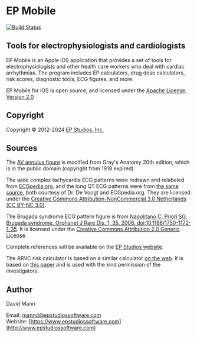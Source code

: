 EP Mobile
=========

[![Build Status](https://travis-ci.org/mannd/epmobile-ios.svg?branch=master)](https://travis-ci.org/mannd/epmobile-ios)

## Tools for electrophysiologists and cardiologists
EP Mobile is an Apple iOS application
that provides a set of tools for electrophysiologists and other health care
workers who deal with cardiac arrhythmias.  The program includes EP calculators, drug dose calculators, risk scores, diagnostic tools, ECG figures, and more. 

EP Mobile for iOS is open source, and licensed under the 
[Apache License, Version 2.0](http://www.apache.org/licenses/LICENSE-2.0.html)

## Copyright
Copyright © 2012-2024 [EP Studios, Inc.](https://www.epstudiossoftware.com)

## Sources
The [AV annulus figure](http://en.wikipedia.org/wiki/File:Gray495.png)
is modified from Gray's Anatomy 20th edition, which is in the public
domain (copyright from 1918 expired).

The wide complex tachycardia ECG patterns were redrawn and relabeled from [ECGpedia.org](http://en.ecgpedia.org/wiki/Approach_to_the_Wide_Complex_Tachycardia), and the long QT ECG patterns were from [the same source](http://en.ecgpedia.org/wiki/Long_QT_Syndrome), both courtesy of Dr. De Voogt and ECGpedia.org.  They are licensed under the [Creative Commons Attribution-NonCommercial 3.0 Netherlands (CC BY-NC 3.0)](http://creativecommons.org/licenses/by-nc/3.0/nl/deed.en_GB).

The Brugada syndrome ECG pattern figure is from
[Napolitano C, Priori SG. Brugada syndrome. Orphanet J Rare Dis. 1, 35. 2006. doi:10.1186/1750-1172-1-35](http://www.ncbi.nlm.nih.gov/pubmed/16972995?dopt=Abstract).
It is licensed under the
[Creative Commons Attribution 2.0 Generic License](http://creativecommons.org/licenses/by/2.0/deed.en).

Complete references will be available on the [EP Studios website](http://www/epstudiossoftware.com).

The ARVC risk calculator is based on a similar calculator
[on the web](https://arvcrisk.com).  It is based on
[this paper](https://academic.oup.com/eurheartj/advance-article/doi/10.1093/eurheartj/ehz103/5419784) and is used with the kind permission of the investigators.

## Author
David Mann

Email: [mannd@epstudiossoftware.com](mailto:mannd@epstudiossoftware.com)  
Website: [https://www.epstudiossoftware.com](http://www.epstudiossoftware.com)   

